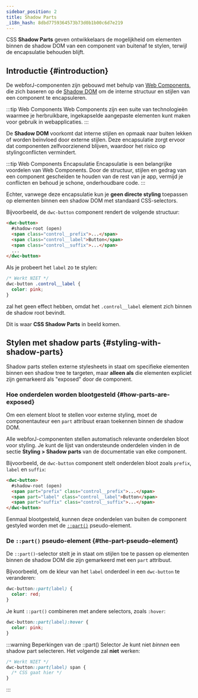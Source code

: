 ```yaml
---
sidebar_position: 2
title: Shadow Parts
_i18n_hash: 8dbd7759364573b73d0b1b00c6d7e219
---
```

CSS **Shadow Parts** geven ontwikkelaars de mogelijkheid om elementen binnen de shadow DOM van een component van buitenaf te stylen, terwijl de encapsulatie behouden blijft.

## Introductie {#introduction}

De webforJ-componenten zijn gebouwd met behulp van [Web Components](https://developer.mozilla.org/en-US/docs/Web/Web_Components), die zich baseren op de [Shadow DOM](https://developer.mozilla.org/en-US/docs/Web/Web_Components/Using_shadow_DOM) om de interne structuur en stijlen van een component te encapsuleren.

:::tip Web Components
Web Components zijn een suite van technologieën waarmee je herbruikbare, ingekapselde aangepaste elementen kunt maken voor gebruik in webapplicaties.
:::

De **Shadow DOM** voorkomt dat interne stijlen en opmaak naar buiten lekken of worden beïnvloed door externe stijlen. Deze encapsulatie zorgt ervoor dat componenten zelfvoorzienend blijven, waardoor het risico op stylingconflicten vermindert.

:::tip  Web Components Encapsulatie
Encapsulatie is een belangrijke voordelen van Web Components. Door de structuur, stijlen en gedrag van een component gescheiden te houden van de rest van je app, vermijd je conflicten en behoud je schone, onderhoudbare code.
:::

Echter, vanwege deze encapsulatie kun je **geen directe styling** toepassen op elementen binnen een shadow DOM met standaard CSS-selectors.

Bijvoorbeeld, de `dwc-button` component rendert de volgende structuur:

```html {2}
<dwc-button>
  #shadow-root (open)
  <span class="control__prefix">...</span>
  <span class="control__label">Button</span>
  <span class="control__suffix">...</span>
  ...
</dwc-button>
```

Als je probeert het `label` zo te stylen:

```css
/* Werkt NIET */
dwc-button .control__label {
  color: pink;
}
```

zal het geen effect hebben, omdat het `.control__label` element zich binnen de shadow root bevindt.

Dit is waar **CSS Shadow Parts** in beeld komen.

## Stylen met shadow parts {#styling-with-shadow-parts}

Shadow parts stellen externe stylesheets in staat om specifieke elementen binnen een shadow tree te targeten, maar **alleen als** die elementen expliciet zijn gemarkeerd als "exposed" door de component.

### Hoe onderdelen worden blootgesteld {#how-parts-are-exposed}

Om een element bloot te stellen voor externe styling, moet de componentauteur een `part` attribuut eraan toekennen binnen de shadow DOM.

Alle webforJ-componenten stellen automatisch relevante onderdelen bloot voor styling. Je kunt de lijst van ondersteunde onderdelen vinden in de sectie **Styling > Shadow parts** van de documentatie van elke component.

Bijvoorbeeld, de `dwc-button` component stelt onderdelen bloot zoals `prefix`, `label` en `suffix`:

```html
<dwc-button>
  #shadow-root (open)
  <span part="prefix" class="control__prefix">...</span>
  <span part="label" class="control__label">Button</span>
  <span part="suffix" class="control__suffix">...</span>
</dwc-button>
```

Eenmaal blootgesteld, kunnen deze onderdelen van buiten de component gestyled worden met de [`::part()`](https://developer.mozilla.org/en-US/docs/Web/CSS/::part) pseudo-element. 


### De `::part()` pseudo-element {#the-part-pseudo-element}

De `::part()`-selector stelt je in staat om stijlen toe te passen op elementen binnen de shadow DOM die zijn gemarkeerd met een `part` attribuut.

Bijvoorbeeld, om de kleur van het `label` onderdeel in een `dwc-button` te veranderen:

```css
dwc-button::part(label) {
  color: red;
}
```

Je kunt `::part()` combineren met andere selectors, zoals `:hover`:

```css
dwc-button::part(label):hover {
  color: pink;
}
```

:::warning Beperkingen van de ::part() Selector
Je kunt niet *binnen* een shadow part selecteren. Het volgende zal **niet** werken:

```css
/* Werkt NIET */
dwc-button::part(label) span {
  /* CSS gaat hier */
}
```
:::
